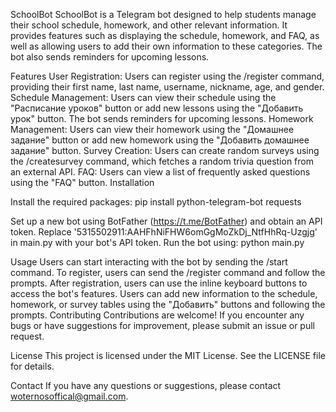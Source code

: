 SchoolBot
SchoolBot is a Telegram bot designed to help students manage their school schedule, homework, and other relevant information. It provides features such as displaying the schedule, homework, and FAQ, as well as allowing users to add their own information to these categories. The bot also sends reminders for upcoming lessons.

Features
User Registration: Users can register using the /register command, providing their first name, last name, username, nickname, age, and gender.
Schedule Management: Users can view their schedule using the "Расписание уроков" button or add new lessons using the "Добавить урок" button. The bot sends reminders for upcoming lessons.
Homework Management: Users can view their homework using the "Домашнее задание" button or add new homework using the "Добавить домашнее задание" button.
Survey Creation: Users can create random surveys using the /createsurvey command, which fetches a random trivia question from an external API.
FAQ: Users can view a list of frequently asked questions using the "FAQ" button.
Installation

Install the required packages:
pip install python-telegram-bot requests

Set up a new bot using BotFather (https://t.me/BotFather) and obtain an API token.
Replace '5315502911:AAHFhNiFHW6omGgMoZkDj_NtfHhRq-Uzgjg' in main.py with your bot's API token.
Run the bot using:
python main.py

Usage
Users can start interacting with the bot by sending the /start command.
To register, users can send the /register command and follow the prompts.
After registration, users can use the inline keyboard buttons to access the bot's features.
Users can add new information to the schedule, homework, or survey tables using the "Добавить" buttons and following the prompts.
Contributing
Contributions are welcome! If you encounter any bugs or have suggestions for improvement, please submit an issue or pull request.

License
This project is licensed under the MIT License. See the LICENSE file for details.

Contact
If you have any questions or suggestions, please contact woternosoffical@gmail.com.
